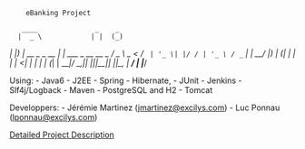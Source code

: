 		eBanking Project

       ____              _    _             
      |  _ \            | |  (_)            
   ___| |_) | __ _ _ __ | | ___ _ __   __ _ 
  / _ \  _ < / _` | '_ \| |/ / | '_ \ / _` |
 |  __/ |_) | (_| | | | |   <| | | | | (_| |
  \___|____/ \__,_|_| |_|_|\_\_|_| |_|\__, |
                                       __/ |
                                      |___/ 

Using:  - Java6
	- J2EE
	- Spring
	- Hibernate,
	- JUnit
	- Jenkins
	- Slf4j/Logback
	- Maven
	- PostgreSQL and H2
	- Tomcat

Developpers:
	- Jérémie Martinez (jmartinez@excilys.com)
	- Luc Ponnau (lponnau@excilys.com)

[Detailed Project Description](https://github.com/downloads/lponnau/ExcilysBanking/DescriptionProjet.pdf)